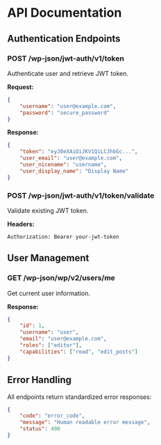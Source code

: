 # API Documentation

## Authentication Endpoints

### POST /wp-json/jwt-auth/v1/token
Authenticate user and retrieve JWT token.

**Request:**
```json
{
    "username": "user@example.com",
    "password": "secure_password"
}
```

**Response:**
```json
{
    "token": "eyJ0eXAiOiJKV1QiLCJhbGc...",
    "user_email": "user@example.com",
    "user_nicename": "username",
    "user_display_name": "Display Name"
}
```

### POST /wp-json/jwt-auth/v1/token/validate
Validate existing JWT token.

**Headers:**
```
Authorization: Bearer your-jwt-token
```

## User Management

### GET /wp-json/wp/v2/users/me
Get current user information.

**Response:**
```json
{
    "id": 1,
    "username": "user",
    "email": "user@example.com",
    "roles": ["editor"],
    "capabilities": ["read", "edit_posts"]
}
```

## Error Handling

All endpoints return standardized error responses:

```json
{
    "code": "error_code",
    "message": "Human readable error message",
    "status": 400
}
```
